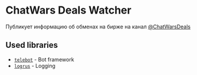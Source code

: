 # ChatWars Deals Watcher
Публикует информацию об обменах на бирже на канал
[@ChatWarsDeals](https://t.me/ChatWarsDeals)

## Used libraries
-  [`telebot`](https://github.com/tucnak/telebot) - Bot framework
-  [`logrus`](https://github.com/sfirupsen/logrus) - Logging